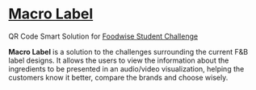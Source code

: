 # [Macro Label](https://cr2007.github.io/foodqrcode)

QR Code Smart Solution for [Foodwise Student Challenge](https://www.foodforfuturesummit.com/foodwise)

<b>Macro Label</b> is a solution to the challenges surrounding the current F&B label designs. It allows the users to view the information about the ingredients to be presented in an audio/video visualization, helping the customers know it better, compare the brands and choose wisely.

